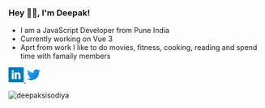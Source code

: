### Hey 👋🏽, I'm Deepak!

- I am a JavaScript Developer from Pune India
- Currently working on Vue 3
- Aprt from work I like to do movies, fitness, cooking, reading and spend time with famaily members

<p>
  <a href="https://www.linkedin.com/in/deepaksisodiya/" target="new"><img height="30" src="https://github.com/deepaksisodiya/deepaksisodiya/blob/master/linkedin.png?raw=true">
  </a>
  <a href="https://twitter.com/deepaksisodiya" target="new"><img height="30" src="https://github.com/deepaksisodiya/deepaksisodiya/blob/master/icons8-twitter-48.png?raw=true">
  </a>
</p>

<img src="https://github-readme-stats.vercel.app/api?username=deepaksisodiya&show_icons=true" alt="deepaksisodiya" />
